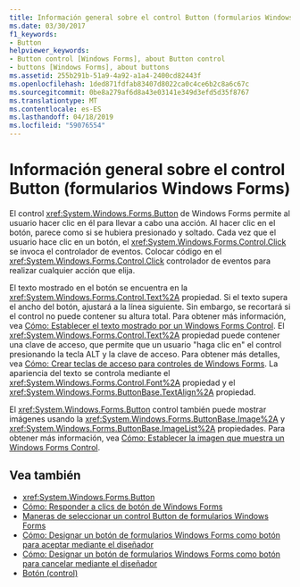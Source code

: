 ```yaml
---
title: Información general sobre el control Button (formularios Windows Forms)
ms.date: 03/30/2017
f1_keywords:
- Button
helpviewer_keywords:
- Button control [Windows Forms], about Button control
- buttons [Windows Forms], about buttons
ms.assetid: 255b291b-51a9-4a92-a1a4-2400cd82443f
ms.openlocfilehash: 1ded871fdfab83407d8022ca0c4ce6b2c8a6c67c
ms.sourcegitcommit: 0be8a279af6d8a43e03141e349d3efd5d35f8767
ms.translationtype: MT
ms.contentlocale: es-ES
ms.lasthandoff: 04/18/2019
ms.locfileid: "59076554"
---
```

# <a name="button-control-overview-windows-forms"></a>Información general sobre el control Button (formularios Windows Forms)
El control <xref:System.Windows.Forms.Button> de Windows Forms permite al usuario hacer clic en él para llevar a cabo una acción. Al hacer clic en el botón, parece como si se hubiera presionado y soltado. Cada vez que el usuario hace clic en un botón, el <xref:System.Windows.Forms.Control.Click> se invoca el controlador de eventos. Colocar código en el <xref:System.Windows.Forms.Control.Click> controlador de eventos para realizar cualquier acción que elija.  
  
 El texto mostrado en el botón se encuentra en la <xref:System.Windows.Forms.Control.Text%2A> propiedad. Si el texto supera el ancho del botón, ajustará a la línea siguiente. Sin embargo, se recortará si el control no puede contener su altura total. Para obtener más información, vea [Cómo: Establecer el texto mostrado por un Windows Forms Control](how-to-set-the-text-displayed-by-a-windows-forms-control.md). El <xref:System.Windows.Forms.Control.Text%2A> propiedad puede contener una clave de acceso, que permite que un usuario "haga clic en" el control presionando la tecla ALT y la clave de acceso. Para obtener más detalles, vea [Cómo: Crear teclas de acceso para controles de Windows Forms](how-to-create-access-keys-for-windows-forms-controls.md). La apariencia del texto se controla mediante el <xref:System.Windows.Forms.Control.Font%2A> propiedad y el <xref:System.Windows.Forms.ButtonBase.TextAlign%2A> propiedad.  
  
 El <xref:System.Windows.Forms.Button> control también puede mostrar imágenes usando la <xref:System.Windows.Forms.ButtonBase.Image%2A> y <xref:System.Windows.Forms.ButtonBase.ImageList%2A> propiedades. Para obtener más información, vea [Cómo: Establecer la imagen que muestra un Windows Forms Control](how-to-set-the-image-displayed-by-a-windows-forms-control.md).  
  
## <a name="see-also"></a>Vea también

- <xref:System.Windows.Forms.Button>
- [Cómo: Responder a clics de botón de Windows Forms](how-to-respond-to-windows-forms-button-clicks.md)
- [Maneras de seleccionar un control Button de formularios Windows Forms](ways-to-select-a-windows-forms-button-control.md)
- [Cómo: Designar un botón de formularios Windows Forms como botón para aceptar mediante el diseñador](designate-a-wf-button-as-the-accept-button-using-the-designer.md)
- [Cómo: Designar un botón de formularios Windows Forms como botón para cancelar mediante el diseñador](designate-a-wf-button-as-the-cancel-button-using-the-designer.md)
- [Botón (control)](button-control-windows-forms.md)
